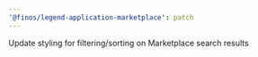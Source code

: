 ```yaml
---
'@finos/legend-application-marketplace': patch
---
```


Update styling for filtering/sorting on Marketplace search results
